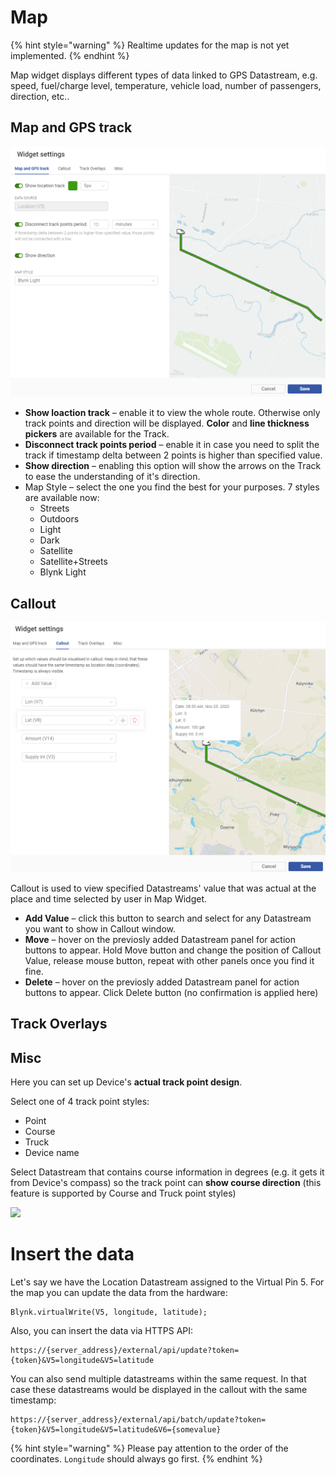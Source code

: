 # Map

{% hint style="warning" %}
Realtime updates for the map is not yet implemented.
{% endhint %}

Map widget displays different types of data linked to GPS Datastream, e.g. speed, fuel/charge level, temperature, vehicle load, number of passengers, direction, etc..

## Map and GPS track

![](../../../.gitbook/assets/map-track.png)

* **Show loaction track** – enable it to view the whole route. Otherwise only track points and direction will be displayed. **Color** and **line thickness pickers** are available for the Track.
* **Disconnect track points period** – enable it in case you need to split the track if timestamp delta between 2 points is higher than specified value.
* **Show direction** – enabling this option will show the arrows on the Track to ease the understanding of it's direction.
* Map Style – select the one you find the best for your purposes. 7 styles are available now:
  * Streets
  * Outdoors
  * Light
  * Dark
  * Satellite
  * Satellite+Streets
  * Blynk Light

## Callout

![](../../../.gitbook/assets/callout.png)

Callout is used to view specified Datastreams' value that was actual at the place and time selected by user in Map Widget.

* **Add Value** – click this button to search and select for any Datastream you want to show in Callout window.
* **Move** – hover on the previosly added Datastream panel for action buttons to appear. Hold Move button and change the position of Callout Value, release mouse button, repeat with other panels once you find it fine.
* **Delete** – hover on the previosly added Datastream panel for action buttons to appear. Click Delete button \(no confirmation is applied here\)

## Track Overlays

## Misc

Here you can set up Device's **actual track point design**.

Select one of 4 track point styles:

* Point
* Course
* Truck
* Device name

Select Datastream that contains course information in degrees \(e.g. it gets it from Device's compass\) so the track point can **show course direction** \(this feature is supported by Course and Truck point styles\)

![](../../../.gitbook/assets/captured-2021-03-26t164032.061%20%281%29.gif)

# Insert the data

Let's say we have the Location Datastream assigned to the Virtual Pin 5.
For the map you can update the data from the hardware:

```
Blynk.virtualWrite(V5, longitude, latitude);
```

Also, you can insert the data via HTTPS API:

```
https://{server_address}/external/api/update?token={token}&V5=longitude&V5=latitude
```  

You can also send multiple datastreams within the same request.
In that case these datastreams would be displayed in the callout with the same timestamp:

```
https://{server_address}/external/api/batch/update?token={token}&V5=longitude&V5=latitude&V6={somevalue}
```

{% hint style="warning" %}
Please pay attention to the order of the coordinates. `Longitude` should always go first.
{% endhint %}


